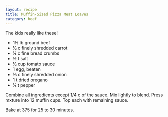 ```yaml
---
layout: recipe
title: Muffin-Sized Pizza Meat Loaves
category: beef
---
```

The kids really like these!

- 1½ lb ground beef
- ½ c finely shredded carrot
- ¼ c fine bread crumbs
- ½ t salt
- ½ cup tomato sauce 
- 1 egg, beaten
- ⅓ c finely shredded onion
- 1 t dried oregano
- ¼ t pepper

Combine all ingredients except 1/4 c of the sauce. Mix lightly to blend. Press mxture into 12 muffin cups. Top each with
remaining sauce.

Bake at 375 for 25 to 30 minutes.
